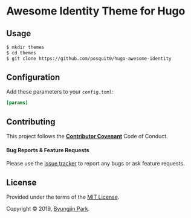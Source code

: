 # Awesome Identity Theme for Hugo


## Usage

```bash
$ mkdir themes
$ cd themes
$ git clone https://github.com/posquit0/hugo-awesome-identity
```


## Configuration

Add these parameters to your `config.toml`:

```toml
[params]
```

## Contributing

This project follows the [**Contributor Covenant**](http://contributor-covenant.org/version/1/4/) Code of Conduct.

#### Bug Reports & Feature Requests

Please use the [issue tracker](https://github.com/posquit0/hugo-awesome-identity/issues) to report any bugs or ask feature requests.


## License

Provided under the terms of the [MIT License](https://github.com/posquit0/hugo-awesome-identity/blob/master/LICENSE).

Copyright © 2019, [Byungjin Park](http://www.posquit0.com).
